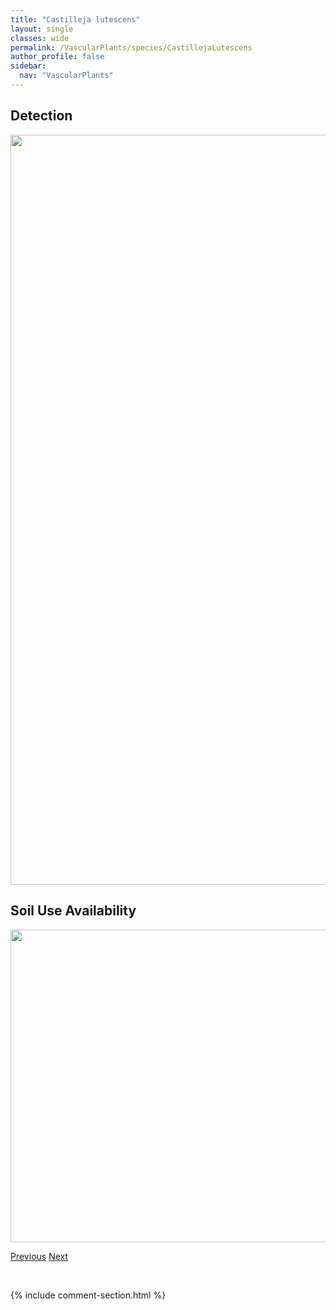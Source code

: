 ```yaml
---
title: "Castilleja lutescens"
layout: single
classes: wide
permalink: /VascularPlants/species/CastillejaLutescens
author_profile: false
sidebar:
  nav: "VascularPlants"
---
```


<h2>Detection</h2>

<a href="https://drive.google.com/uc?export=view&id=1QrqcDQia6AG9oCoqOqzqwaUBPS3fi7E0">
<img src="https://drive.google.com/uc?export=view&id=1QrqcDQia6AG9oCoqOqzqwaUBPS3fi7E0" height = "1200" width = "800">
</a>


<h2>Soil Use Availability</h2>

<a href="https://drive.google.com/uc?export=view&id=12fsGTMrVVaTxyr77XLkAmKaEsNGmcH_v">
<img src="https://drive.google.com/uc?export=view&id=12fsGTMrVVaTxyr77XLkAmKaEsNGmcH_v" height = "500" width = "1000">
</a>


<a href="/DevelopmentWebsite/VascularPlants/species/CastillejaCusickii" class="pagination--pager" title="Castilleja cusickii">Previous</a> <a href="/DevelopmentWebsite/VascularPlants/species/CastillejaMiniata" class="pagination--pager" title="Common Red Paintbrush">Next</a>

<p>&nbsp;</p>

{% include comment-section.html %}
